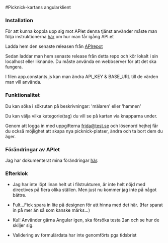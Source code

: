 #Picknick-kartans angularklient

### Installation
För att kunna koppla upp sig mot APIet denna tjänst använder måste man följa instruktionerna [här](https://github.com/fh222dt/fh222dt_ror/blob/master/README.md) om hur man får igång API.et

Ladda hem den senaste releasen från [APIrepot](https://github.com/fh222dt/fh222dt_ror)

Sedan laddar man hem senaste release från detta repo och kör lokalt i sin localhost eller liknande. Du måste använda en webbserver för att det ska fungera.

I filen app.constants.js kan man ändra API_KEY & BASE_URL till de värden man vill använda.

### Funktionalitet
Du kan söka i sökrutan på beskrivningar: 'mälaren' eller 'hamnen'

Du kan välja vilka kategorie(tag) du vill se på kartan via knapparna under.

Genom att logga in med uppgifterna frida@test.se och lösenord hejhej får du också möjlighet att skapa nya picknick-platser, ändra  och ta bort dem du äger.

### Förändringar av APIet
Jag har dokumenterat mina förändringar [här](https://github.com/fh222dt/fh222dt_ror/blob/master/README.md).


### Efterklok
* Jag har inte löpt linan helt ut i filstrukturen, är inte helt nöjd med directives på flera olika ställen. Men just nu kommer jag inte på något bättre.

* Fult...Fick spara in lite på designen för att hinna med det här. (Har sparat in på mer än så som kanske märks...)

* Kul! Använder gärna Angular igen, ska försöka testa 2an och se hur de skiljer sig.

* Validering av formulärdata har inte genomförts pga tidsbrist
